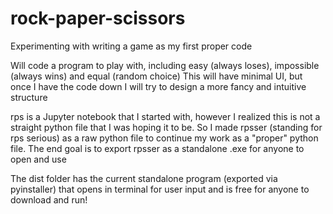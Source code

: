 # rock-paper-scissors
Experimenting with writing a game as my first proper code

Will code a program to play with, including easy (always loses), impossible (always wins) and equal (random choice)
This will have minimal UI, but once I have the code down I will try to design a more fancy and intuitive structure

rps is a Jupyter notebook that I started with, however I realized this is not a straight python file that I was hoping it to be. So I made rpsser (standing for rps serious) as a raw python file to continue my work as a "proper" python file. The end goal is to export rpsser as a standalone .exe for anyone to open and use

The dist folder has the current standalone program (exported via pyinstaller) that opens in terminal for user input and is free for anyone to download and run!